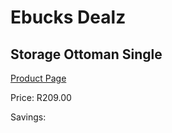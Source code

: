 
# Ebucks Dealz
## Storage Ottoman Single
[Product Page](https://www.ebucks.com/web/shop/productSelected.do?prodId=1129498335&catId=1130195724)

Price: R209.00

Savings: 


	